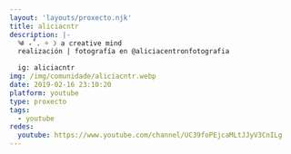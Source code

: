 ```yaml
---
layout: 'layouts/proxecto.njk'
title: aliciacntr
description: |-
  ༄ ₊˚. ☼ ☽ a creative mind
  realización | fotografía en @aliciacentronfotografia

  ig: aliciacntr
img: /img/comunidade/aliciacntr.webp
date: 2019-02-16 23:10:20
platform: youtube
type: proxecto
tags:
  - youtube
redes:
  youtube: https://www.youtube.com/channel/UC39foPEjcaMLtJJyV3CnILg
---
```

